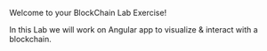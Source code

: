 Welcome to your BlockChain Lab Exercise!

In this Lab we will work on Angular app to visualize & interact with a blockchain.